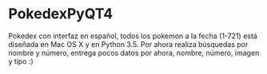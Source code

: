 # PokedexPyQT4
Pokedex con interfaz en español, todos los pokemon a la fecha (1-721) está diseñada en Mac OS X y en Python 3.5.
Por ahora realiza búsquedas por nombre y número, entrega pocos datos por ahora, nombre, número, imagen y tipo :)
